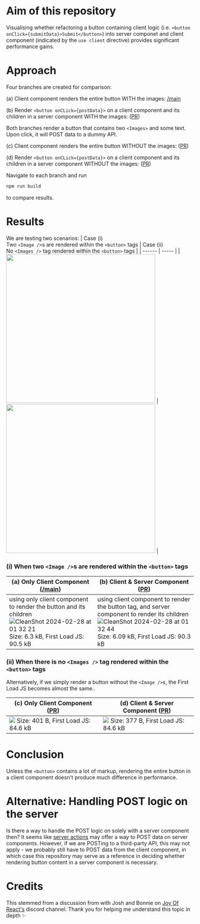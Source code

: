 
# Aim of this repository

Visualising whether refactoring a button containing client logic (i.e. `<button onClick={submitData}>Submit</button>`) into server componet and client component (indicated by the `use client` directive) provides significant performance gains.

# Approach

Four branches are created for comparison: 

(a) Client component renders the entire button WITH the images: [/main](https://github.com/sheleoni/nextJS-server-components-performance-optimization/tree/main)

(b) Render `<button onCLick={postData}>` on a client component and its children in a server component WITH the images: ([PR](https://github.com/sheleoni/nextJS-server-components-performance-optimization/pull/1))

Both branches render a button that contains two `<Images>` and some text. Upon click, it will POST data to a dummy API.

(c) Client component renders the entire button WITHOUT the images: ([PR](https://github.com/sheleoni/nextJS-server-components-performance-optimization/pull/2))

(d) Render `<button onCLick={postData}>` on a client component and its children in a server component WITHOUT the images: ([PR](https://github.com/sheleoni/nextJS-server-components-performance-optimization/pull/3))

<p>Navigate to each branch and run</p>

```bash
npm run build
```
to compare results.

# Results

We are testing two scenarios: 
| Case (i) <br /> Two `<Image />`s are rendered within the `<button>` tags | Case (ii) <br /> No `<Images />` tag rendered within the `<button>` tags |
| ------ | ----- |
| <img src="https://github.com/sheleoni/nextJS-server-components-performance-optimization/assets/85994674/57150e2d-e4e2-4c97-a7f1-4be0a357cca3" height="400"> | <img src="https://github.com/sheleoni/nextJS-server-components-performance-optimization/assets/85994674/591f7d21-a360-480c-bfd2-15f57e0e345a" width="400"> |

### (i) When two `<Image />`s are rendered within the `<button>` tags
| (a) Only Client Component ([/main](https://github.com/sheleoni/nextJS-server-components-performance-optimization/tree/main))| (b) Client & Server Component ([PR](https://github.com/sheleoni/nextJS-server-components-performance-optimization/pull/1)) |
|-----------------------|---------------------------|
|using only client component to render the button and its children ![CleanShot 2024-02-28 at 01 32 21](https://github.com/sheleoni/nextJS-server-components-performance-optimization/assets/85994674/3b5ef108-4553-4b60-a7cb-54e1c4ece290) Size: 6.3 kB, First Load JS: 90.5 kB | using client component to render the button tag, and server component to render its children ![CleanShot 2024-02-28 at 01 32 44](https://github.com/sheleoni/nextJS-server-components-performance-optimization/assets/85994674/5502274f-9e08-4415-bec0-1c7fc56be114) Size: 6.09 kB, First Load JS: 90.3 kB |

### (ii) When there is no `<Images />` tag rendered within the `<button>` tags

Alternatively, if we simply render a button without the `<Image />`s, the First Load JS becomes almost the same..
 
| (c) Only Client Component ([PR](https://github.com/sheleoni/nextJS-server-components-performance-optimization/pull/2)) | (d) Client & Server Component ([PR](https://github.com/sheleoni/nextJS-server-components-performance-optimization/pull/3)) |
|------------------------------------------------------------------------------------------------------------------------|----------------------------------------------------------------------------------------------------------------------------|
|<img src="https://github.com/sheleoni/nextJS-server-components-performance-optimization/assets/85994674/08ce9d73-3248-4f40-a479-1f8321928bbd"> Size: 401 B, First Load JS: 84.6 kB| <img src="https://github.com/sheleoni/nextJS-server-components-performance-optimization/assets/85994674/aa1bee1a-3df2-4259-be6d-bda85aa2e6c3"> Size: 377 B, First Load JS: 84.6 kB|

# Conclusion

Unless the `<button>` contains a lot of markup, rendering the entire button in a client component doesn't produce much difference in performance.

# Alternative: Handling POST logic on the server

Is there a way to handle the POST logic on solely with a server component then? It seems like [server actions](https://nextjs.org/docs/app/building-your-application/data-fetching/server-actions-and-mutations) may offer a way to POST data on server components.  However, if we are POSTing to a third-party API, this may not apply - we probably still have to POST data from the client component, in which case this repository may serve as a reference in deciding whether rendering button content in a server component is necessary.  


# Credits

This stemmed from a discussion from with Josh and Bonnie on [Joy Of React's](https://www.joyofreact.com/) discord channel. Thank you for helping me understand this topic in depth ✨
